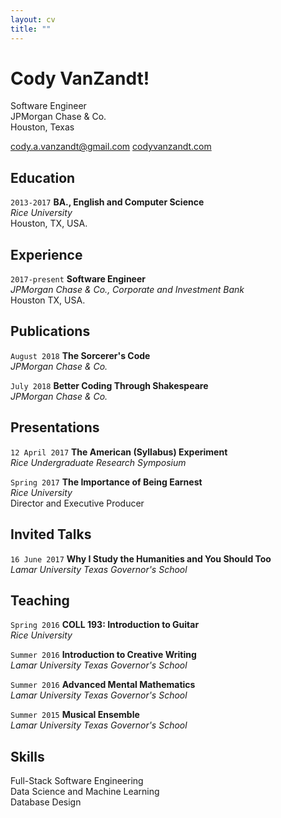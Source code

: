 ```yaml
---
layout: cv
title: ""
---
```

# Cody VanZandt!
Software Engineer<br>
JPMorgan Chase & Co.<br>
Houston, Texas<br>

<p>
  <a href="mailto:cody.a.vanzandt@gmail.com">cody.a.vanzandt@gmail.com</a>
  <a href="https://codyvanzandt.com">codyvanzandt.com</a>
</p>

## Education

`2013-2017`
**BA., English and Computer Science**<br>
*Rice University*<br>
Houston, TX, USA.

## Experience

`2017-present`
**Software Engineer**<br>
*JPMorgan Chase & Co., Corporate and Investment Bank*<br>
Houston TX, USA.

## Publications

`August 2018`
**The Sorcerer's Code**<br>
*JPMorgan Chase & Co.*

`July 2018`
**Better Coding Through Shakespeare**<br>
*JPMorgan Chase & Co.*

## Presentations

`12 April 2017`
**The American (Syllabus) Experiment**<br>
*Rice Undergraduate Research Symposium*

`Spring 2017`
**The Importance of Being Earnest**<br>
*Rice University*<br>
Director and Executive Producer

## Invited Talks

`16 June 2017`
**Why I Study the Humanities and You Should Too**<br>
*Lamar University Texas Governor's School*

## Teaching

`Spring 2016`
**COLL 193: Introduction to Guitar**<br>
*Rice University*

`Summer 2016`
**Introduction to Creative Writing**<br>
*Lamar University Texas Governor's School*

`Summer 2016`
**Advanced Mental Mathematics**<br>
*Lamar University Texas Governor's School*

`Summer 2015`
**Musical Ensemble**<br>
*Lamar University Texas Governor's School*

## Skills
Full-Stack Software Engineering<br>
Data Science and Machine Learning<br>
Database Design


<!-- ### Footer

Last updated: May 2013 -->


